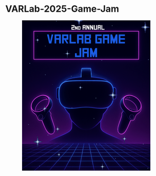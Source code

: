 # VARLab-2025-Game-Jam
<p align="center">
  <img src="gamejam.gif" alt="VARLAB Game Jam" width="400"/>
</p>
